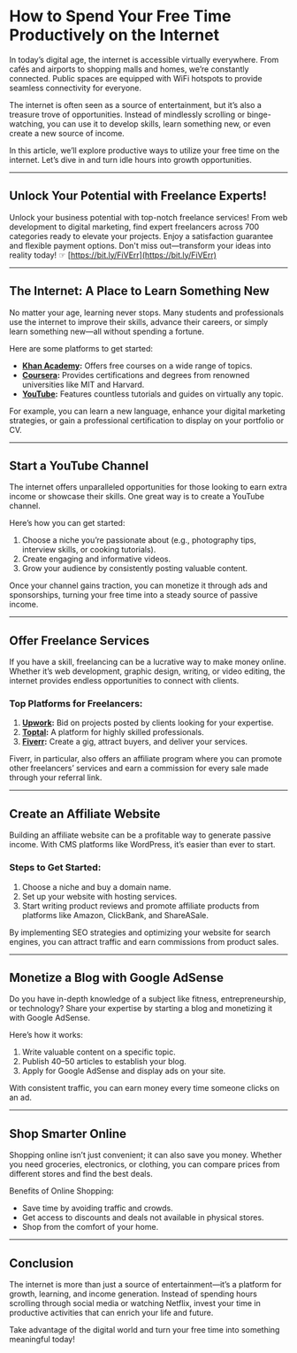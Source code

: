 # How to Spend Your Free Time Productively on the Internet

In today’s digital age, the internet is accessible virtually everywhere. From cafés and airports to shopping malls and homes, we’re constantly connected. Public spaces are equipped with WiFi hotspots to provide seamless connectivity for everyone. 

The internet is often seen as a source of entertainment, but it’s also a treasure trove of opportunities. Instead of mindlessly scrolling or binge-watching, you can use it to develop skills, learn something new, or even create a new source of income.

In this article, we’ll explore productive ways to utilize your free time on the internet. Let’s dive in and turn idle hours into growth opportunities.

---

## Unlock Your Potential with Freelance Experts!

Unlock your business potential with top-notch freelance services! From web development to digital marketing, find expert freelancers across 700 categories ready to elevate your projects. Enjoy a satisfaction guarantee and flexible payment options. Don't miss out—transform your ideas into reality today! ☞ [https://bit.ly/FiVErr](https://bit.ly/FiVErr)

---

## The Internet: A Place to Learn Something New

No matter your age, learning never stops. Many students and professionals use the internet to improve their skills, advance their careers, or simply learn something new—all without spending a fortune.

Here are some platforms to get started:

- **[Khan Academy](https://www.khanacademy.org/):** Offers free courses on a wide range of topics.
- **[Coursera](https://www.coursera.org/):** Provides certifications and degrees from renowned universities like MIT and Harvard.
- **[YouTube](https://www.youtube.com/):** Features countless tutorials and guides on virtually any topic.

For example, you can learn a new language, enhance your digital marketing strategies, or gain a professional certification to display on your portfolio or CV.

---

## Start a YouTube Channel

The internet offers unparalleled opportunities for those looking to earn extra income or showcase their skills. One great way is to create a YouTube channel.

Here’s how you can get started:
1. Choose a niche you’re passionate about (e.g., photography tips, interview skills, or cooking tutorials).
2. Create engaging and informative videos.
3. Grow your audience by consistently posting valuable content.

Once your channel gains traction, you can monetize it through ads and sponsorships, turning your free time into a steady source of passive income.

---

## Offer Freelance Services

If you have a skill, freelancing can be a lucrative way to make money online. Whether it’s web development, graphic design, writing, or video editing, the internet provides endless opportunities to connect with clients.

### Top Platforms for Freelancers:
1. **[Upwork](https://www.upwork.com/):** Bid on projects posted by clients looking for your expertise.
2. **[Toptal](https://www.toptal.com/):** A platform for highly skilled professionals.
3. **[Fiverr](https://bit.ly/FiVErr):** Create a gig, attract buyers, and deliver your services.

Fiverr, in particular, also offers an affiliate program where you can promote other freelancers’ services and earn a commission for every sale made through your referral link.

---

## Create an Affiliate Website

Building an affiliate website can be a profitable way to generate passive income. With CMS platforms like WordPress, it’s easier than ever to start.

### Steps to Get Started:
1. Choose a niche and buy a domain name.
2. Set up your website with hosting services.
3. Start writing product reviews and promote affiliate products from platforms like Amazon, ClickBank, and ShareASale.

By implementing SEO strategies and optimizing your website for search engines, you can attract traffic and earn commissions from product sales.

---

## Monetize a Blog with Google AdSense

Do you have in-depth knowledge of a subject like fitness, entrepreneurship, or technology? Share your expertise by starting a blog and monetizing it with Google AdSense.

Here’s how it works:
1. Write valuable content on a specific topic.
2. Publish 40–50 articles to establish your blog.
3. Apply for Google AdSense and display ads on your site.

With consistent traffic, you can earn money every time someone clicks on an ad.

---

## Shop Smarter Online

Shopping online isn’t just convenient; it can also save you money. Whether you need groceries, electronics, or clothing, you can compare prices from different stores and find the best deals.

Benefits of Online Shopping:
- Save time by avoiding traffic and crowds.
- Get access to discounts and deals not available in physical stores.
- Shop from the comfort of your home.

---

## Conclusion

The internet is more than just a source of entertainment—it’s a platform for growth, learning, and income generation. Instead of spending hours scrolling through social media or watching Netflix, invest your time in productive activities that can enrich your life and future.

Take advantage of the digital world and turn your free time into something meaningful today!
